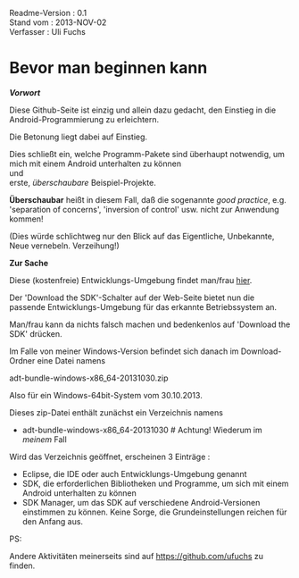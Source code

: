 Readme-Version : 0.1  
Stand vom      : 2013-NOV-02  
Verfasser      : Uli Fuchs

Bevor man beginnen kann
=======================

***Vorwort***

Diese Github-Seite ist einzig und allein dazu gedacht, den Einstieg in die Android-Programmierung zu erleichtern.

Die Betonung liegt dabei auf Einstieg.

Dies schließt ein, welche Programm-Pakete sind überhaupt notwendig, um mich mit einem Android unterhalten zu können  
und   
erste, *überschaubare* Beispiel-Projekte.

**Überschaubar** heißt in diesem Fall, daß die sogenannte *good practice*, e.g. 'separation of concerns', 'inversion of control' usw. nicht zur Anwendung kommen!

(Dies würde schlichtweg nur den Blick auf das Eigentliche, Unbekannte, Neue vernebeln. Verzeihung!)

**Zur Sache**

Diese (kostenfreie) Entwicklungs-Umgebung findet man/frau [hier](http://developer.android.com/sdk/index.html).  

Der 'Download the SDK'-Schalter auf der Web-Seite bietet nun die passende Entwicklungs-Umgebung für das erkannte Betriebssystem an.  

Man/frau kann da nichts falsch machen und bedenkenlos auf 'Download the SDK' drücken.

Im Falle von meiner Windows-Version befindet sich danach im Download-Ordner eine Datei namens 

  adt-bundle-windows-x86_64-20131030.zip

Also für ein Windows-64bit-System vom 30.10.2013.

Dieses zip-Datei enthält zunächst ein Verzeichnis namens

- adt-bundle-windows-x86_64-20131030 # Achtung! Wiederum im _meinem_ Fall

Wird das Verzeichnis geöffnet, erscheinen 3 Einträge :
- Eclipse, die IDE oder auch Entwicklungs-Umgebung genannt
- SDK, die erforderlichen Bibliotheken und Programme, um sich mit einem Android unterhalten zu können
- SDK Manager, um das SDK auf verschiedene Android-Versionen einstimmen zu können. Keine Sorge, die Grundeinstellungen reichen für den Anfang aus.

<Das Ende ist noch nicht erreicht. Morgen geht es hier weiter>

PS:

Andere Aktivitäten meinerseits sind auf https://github.com/ufuchs zu finden.
  
